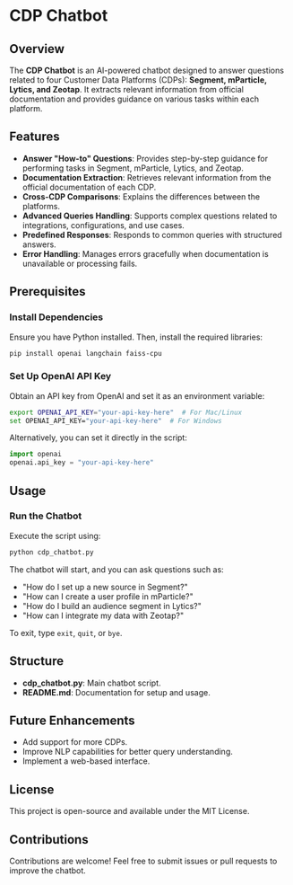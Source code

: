 # CDP Chatbot

## Overview
The **CDP Chatbot** is an AI-powered chatbot designed to answer questions related to four Customer Data Platforms (CDPs): **Segment, mParticle, Lytics, and Zeotap**. It extracts relevant information from official documentation and provides guidance on various tasks within each platform.

## Features
- **Answer "How-to" Questions**: Provides step-by-step guidance for performing tasks in Segment, mParticle, Lytics, and Zeotap.
- **Documentation Extraction**: Retrieves relevant information from the official documentation of each CDP.
- **Cross-CDP Comparisons**: Explains the differences between the platforms.
- **Advanced Queries Handling**: Supports complex questions related to integrations, configurations, and use cases.
- **Predefined Responses**: Responds to common queries with structured answers.
- **Error Handling**: Manages errors gracefully when documentation is unavailable or processing fails.

## Prerequisites
### Install Dependencies
Ensure you have Python installed. Then, install the required libraries:
```sh
pip install openai langchain faiss-cpu
```

### Set Up OpenAI API Key
Obtain an API key from OpenAI and set it as an environment variable:
```sh
export OPENAI_API_KEY="your-api-key-here"  # For Mac/Linux
set OPENAI_API_KEY="your-api-key-here"  # For Windows
```
Alternatively, you can set it directly in the script:
```python
import openai
openai.api_key = "your-api-key-here"
```

## Usage
### Run the Chatbot
Execute the script using:
```sh
python cdp_chatbot.py
```
The chatbot will start, and you can ask questions such as:
- "How do I set up a new source in Segment?"
- "How can I create a user profile in mParticle?"
- "How do I build an audience segment in Lytics?"
- "How can I integrate my data with Zeotap?"

To exit, type `exit`, `quit`, or `bye`.

## Structure
- **cdp_chatbot.py**: Main chatbot script.
- **README.md**: Documentation for setup and usage.

## Future Enhancements
- Add support for more CDPs.
- Improve NLP capabilities for better query understanding.
- Implement a web-based interface.

## License
This project is open-source and available under the MIT License.

## Contributions
Contributions are welcome! Feel free to submit issues or pull requests to improve the chatbot.


